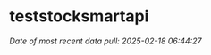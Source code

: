 
<!-- README.md is generated from README.Rmd. Please edit that file -->

# teststocksmartapi

*Date of most recent data pull: 2025-02-18 06:44:27*
